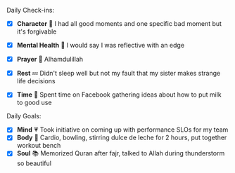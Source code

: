 Daily Check-ins:
- [x] **Character** :tongue: I had all good moments and one specific bad moment but it's forgivable
- [x] **Mental Health** :thought_balloon: I would say I was reflective with an edge
- [x] **Prayer** :pray: Alhamdulillah
- [x] **Rest** :zzz: Didn't sleep well but not my fault that my sister makes strange life decisions
- [x] **Time** :iphone: Spent time on Facebook gathering ideas about how to put milk to good use



Daily Goals:
- [x] **Mind** :heartpulse: Took initiative on coming up with performance SLOs for my team
- [x] **Body** :dancer: Cardio, bowling, stirring dulce de leche for 2 hours, put together workout bench
- [x] **Soul** :books: Memorized Quran after fajr, talked to Allah during thunderstorm so beautiful
